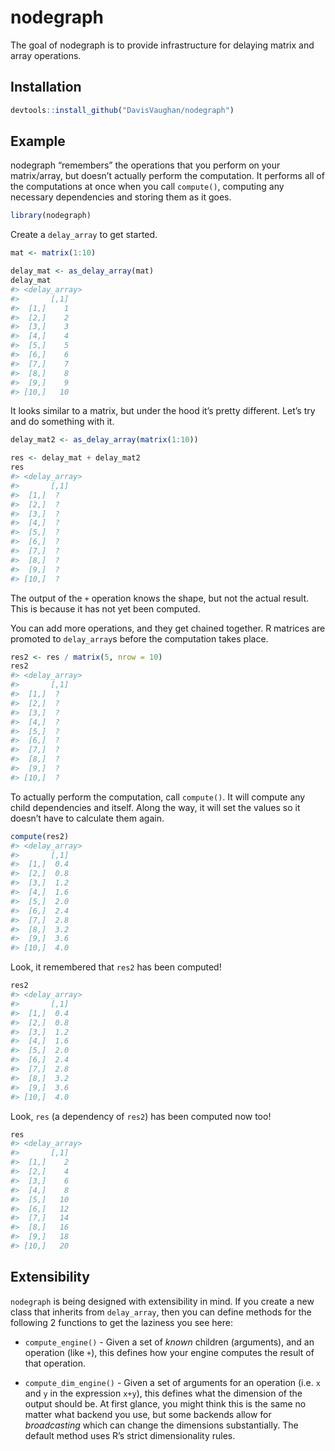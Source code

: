 
<!-- README.md is generated from README.Rmd. Please edit that file -->

# nodegraph

The goal of nodegraph is to provide infrastructure for delaying matrix
and array operations.

## Installation

``` r
devtools::install_github("DavisVaughan/nodegraph")
```

## Example

nodegraph “remembers” the operations that you perform on your
matrix/array, but doesn’t actually perform the computation. It performs
all of the computations at once when you call `compute()`, computing any
necessary dependencies and storing them as it goes.

``` r
library(nodegraph)
```

Create a `delay_array` to get started.

``` r
mat <- matrix(1:10)

delay_mat <- as_delay_array(mat)
delay_mat
#> <delay_array>
#>       [,1]
#>  [1,]    1
#>  [2,]    2
#>  [3,]    3
#>  [4,]    4
#>  [5,]    5
#>  [6,]    6
#>  [7,]    7
#>  [8,]    8
#>  [9,]    9
#> [10,]   10
```

It looks similar to a matrix, but under the hood it’s pretty different.
Let’s try and do something with it.

``` r
delay_mat2 <- as_delay_array(matrix(1:10))

res <- delay_mat + delay_mat2
res
#> <delay_array>
#>       [,1]
#>  [1,]  ?  
#>  [2,]  ?  
#>  [3,]  ?  
#>  [4,]  ?  
#>  [5,]  ?  
#>  [6,]  ?  
#>  [7,]  ?  
#>  [8,]  ?  
#>  [9,]  ?  
#> [10,]  ?
```

The output of the `+` operation knows the shape, but not the actual
result. This is because it has not yet been computed.

You can add more operations, and they get chained together. R matrices
are promoted to `delay_array`s before the computation takes place.

``` r
res2 <- res / matrix(5, nrow = 10)
res2
#> <delay_array>
#>       [,1]
#>  [1,]  ?  
#>  [2,]  ?  
#>  [3,]  ?  
#>  [4,]  ?  
#>  [5,]  ?  
#>  [6,]  ?  
#>  [7,]  ?  
#>  [8,]  ?  
#>  [9,]  ?  
#> [10,]  ?
```

To actually perform the computation, call `compute()`. It will compute
any child dependencies and itself. Along the way, it will set the values
so it doesn’t have to calculate them again.

``` r
compute(res2)
#> <delay_array>
#>       [,1]
#>  [1,]  0.4
#>  [2,]  0.8
#>  [3,]  1.2
#>  [4,]  1.6
#>  [5,]  2.0
#>  [6,]  2.4
#>  [7,]  2.8
#>  [8,]  3.2
#>  [9,]  3.6
#> [10,]  4.0
```

Look, it remembered that `res2` has been computed\!

``` r
res2
#> <delay_array>
#>       [,1]
#>  [1,]  0.4
#>  [2,]  0.8
#>  [3,]  1.2
#>  [4,]  1.6
#>  [5,]  2.0
#>  [6,]  2.4
#>  [7,]  2.8
#>  [8,]  3.2
#>  [9,]  3.6
#> [10,]  4.0
```

Look, `res` (a dependency of `res2`) has been computed now too\!

``` r
res
#> <delay_array>
#>       [,1]
#>  [1,]    2
#>  [2,]    4
#>  [3,]    6
#>  [4,]    8
#>  [5,]   10
#>  [6,]   12
#>  [7,]   14
#>  [8,]   16
#>  [9,]   18
#> [10,]   20
```

## Extensibility

`nodegraph` is being designed with extensibility in mind. If you create
a new class that inherits from `delay_array`, then you can define
methods for the following 2 functions to get the laziness you see here:

  - `compute_engine()` - Given a set of *known* children (arguments),
    and an operation (like `+`), this defines how your engine computes
    the result of that operation.

  - `compute_dim_engine()` - Given a set of arguments for an operation
    (i.e. `x` and `y` in the expression `x+y`), this defines what the
    dimension of the output should be. At first glance, you might think
    this is the same no matter what backend you use, but some backends
    allow for *broadcasting* which can change the dimensions
    substantially. The default method uses R’s strict dimensionality
    rules.
